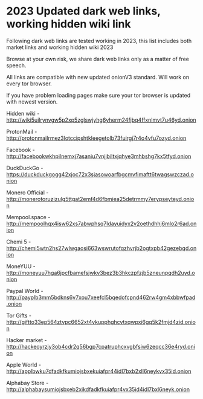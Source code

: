 # 2023 Updated dark web links, working hidden wiki link

Following dark web links are tested working in 2023, this list includes both market links and working hidden wiki 2023

Browse at your own risk, we share dark web links only as a matter of free speech.

All links are compatible with new updated onionV3 standard. Will work on every tor browser.

If you have problem loading pages make sure your tor browser is updated with newest version.


Hidden wiki - http://wiki5uilrynvgw5p2xp5zglswjyhg6yherm24fjbq4ffxnlmvt7u46yd.onion

ProtonMail - http://protonmailrmez3lotccipshtkleegetolb73fuirgj7r4o4vfu7ozyd.onion

Facebook - http://facebookwkhpilnemxj7asaniu7vnjjbiltxjqhye3mhbshg7kx5tfyd.onion

DuckDuckGo -https://duckduckgogg42xjoc72x3sjasowoarfbgcmvfimaftt6twagswzczad.onion

Monero Official - http://monerotoruzizulg5ttgat2emf4d6fbmiea25detrmmy7erypseyteyd.onion

Mempool.space - http://mempoolhqx4isw62xs7abwphsq7ldayuidyx2v2oethdhhj6mlo2r6ad.onion

Chemi 5 - http://chemi5wtn2hs27wlwgaosi663wswrutofqzhvrjb2ogtxpb42gezebqd.onion

MoneYUU - http://moneyuu7hga6jpcfbamefsjwkv3bez3b3hkczpfzjb5zneunpqdh2uyd.onion

Paypal World - http://payplb3mm5bdkns6v7xou7xeefcl5bqedofcpnd462rw4gm4xbbwfpad.onion

Tor Gifts - http://giftto33ep564ztvpc6652xt4vkupphghcvtxqwpxi6gq5k2fmjd4zid.onion

Hacker market - http://hackeoyrzjy3ob4cdr2q56bgp7cpatruphcxvgbfsiw6zeqcc36e4ryd.onion

Apple World - http://applbwku7dfadkfkumiojsbxekuiafpr44idl7bxb2xll6neykvx35id.onion

Alphabay Store - http://alphabaysumiojsbxeb2xikdfadkfkuiafpr4vx35id4idl7bxl6neyk.onion




